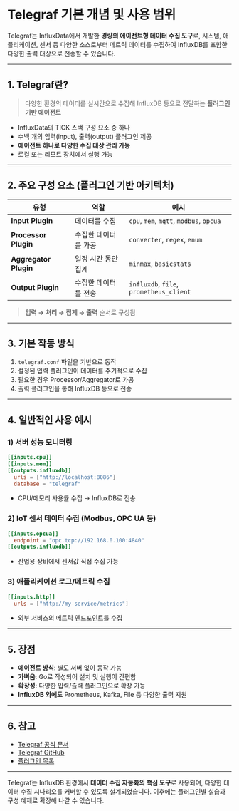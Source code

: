 # Telegraf 기본 개념 및 사용 범위

Telegraf는 InfluxData에서 개발한 **경량의 에이전트형 데이터 수집 도구**로, 시스템, 애플리케이션, 센서 등 다양한 소스로부터 메트릭 데이터를 수집하여 InfluxDB를 포함한 다양한 출력 대상으로 전송할 수 있습니다.

---

## 1. Telegraf란?

> 다양한 환경의 데이터를 실시간으로 수집해 InfluxDB 등으로 전달하는 **플러그인 기반 에이전트**

* InfluxData의 TICK 스택 구성 요소 중 하나
* 수백 개의 입력(input), 출력(output) 플러그인 제공
* **에이전트 하나로 다양한 수집 대상 관리 가능**
* 로컬 또는 리모트 장치에서 실행 가능

---

## 2. 주요 구성 요소 (플러그인 기반 아키텍처)

| 유형                    | 역할          | 예시                                      |
| --------------------- | ----------- | --------------------------------------- |
| **Input Plugin**      | 데이터를 수집     | `cpu`, `mem`, `mqtt`, `modbus`, `opcua` |
| **Processor Plugin**  | 수집한 데이터를 가공 | `converter`, `regex`, `enum`            |
| **Aggregator Plugin** | 일정 시간 동안 집계 | `minmax`, `basicstats`                  |
| **Output Plugin**     | 수집한 데이터를 전송 | `influxdb`, `file`, `prometheus_client` |

> **입력 → 처리 → 집계 → 출력** 순서로 구성됨

---

## 3. 기본 작동 방식

1. `telegraf.conf` 파일을 기반으로 동작
2. 설정된 입력 플러그인이 데이터를 주기적으로 수집
3. 필요한 경우 Processor/Aggregator로 가공
4. 출력 플러그인을 통해 InfluxDB 등으로 전송

---

## 4. 일반적인 사용 예시

### 1) 서버 성능 모니터링

```toml
[[inputs.cpu]]
[[inputs.mem]]
[[outputs.influxdb]]
  urls = ["http://localhost:8086"]
  database = "telegraf"
```

* CPU/메모리 사용률 수집 → InfluxDB로 전송

### 2) IoT 센서 데이터 수집 (Modbus, OPC UA 등)

```toml
[[inputs.opcua]]
  endpoint = "opc.tcp://192.168.0.100:4840"
[[outputs.influxdb]]
```

* 산업용 장비에서 센서값 직접 수집 가능

### 3) 애플리케이션 로그/메트릭 수집

```toml
[[inputs.http]]
  urls = ["http://my-service/metrics"]
```

* 외부 서비스의 메트릭 엔드포인트를 수집

---

## 5. 장점

* **에이전트 방식**: 별도 서버 없이 동작 가능
* **가벼움**: Go로 작성되어 설치 및 실행이 간편함
* **확장성**: 다양한 입력/출력 플러그인으로 확장 가능
* **InfluxDB 외에도** Prometheus, Kafka, File 등 다양한 출력 지원

---

## 6. 참고

* [Telegraf 공식 문서](https://docs.influxdata.com/telegraf/)
* [Telegraf GitHub](https://github.com/influxdata/telegraf)
* [플러그인 목록](https://github.com/influxdata/telegraf/tree/release-1.30/plugins)

---

Telegraf는 InfluxDB 환경에서 **데이터 수집 자동화의 핵심 도구**로 사용되며, 다양한 데이터 수집 시나리오를 커버할 수 있도록 설계되었습니다. 이후에는 플러그인별 실습과 구성 예제로 확장해 나갈 수 있습니다.
